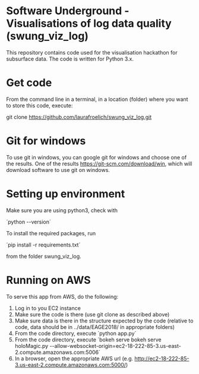 #  Software Underground - Visualisations of log data quality (swung_viz_log) 

This repository contains code used for the visualisation hackathon for subsurface data. The code is written for Python 3.x.

# Get code
From the command line in a terminal, in a location (folder) where you want to store this code, execute:

git clone https://github.com/laurafroelich/swung_viz_log.git

# Git for windows

To use git in windows, you can google git for windows and choose one of the results. One of the results https://git-scm.com/download/win, which will download software to use git on windows.

# Setting up environment
Make sure you are using python3, check with

´python --version´

To install the required packages, run

´pip install -r requirements.txt´

from the folder swung_viz_log.


# Running on AWS
To serve this app from AWS, do the following:

1. Log in to you EC2 instance
2. Make sure the code is there (use git clone as described above)
3. Make sure data is there in the structure expected by the code (relative to code, data should be in ../data/EAGE2018/ in appropriate folders)
4. From the code directory, execute
´python app.py´
5. From the code directory, execute
´bokeh serve bokeh serve holoMagic.py --allow-websocket-origin=ec2-18-222-85-3.us-east-2.compute.amazonaws.com:5006´
6. In a browser, open the appropriate AWS url (e.g. http://ec2-18-222-85-3.us-east-2.compute.amazonaws.com:5000/)




